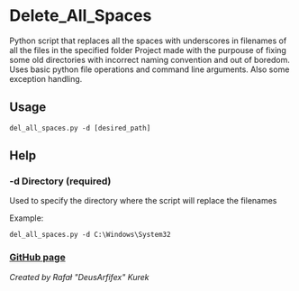 # Delete_All_Spaces
Python script that replaces all the spaces with underscores in filenames of all the files in the specified folder
Project made with the purpouse of fixing some old directories with incorrect naming convention and out of boredom. Uses basic python file operations and command line arguments. Also some exception handling.

## Usage
	del_all_spaces.py -d [desired_path]

## Help
### -d Directory (required)
Used to specify the directory where the script will replace the filenames

Example:

	del_all_spaces.py -d C:\Windows\System32

### [GitHub page](https://github.com/DeusArtifex/Delete_All_Spaces "Delete_All_Spaces")

_Created by Rafał "DeusArfifex" Kurek_
